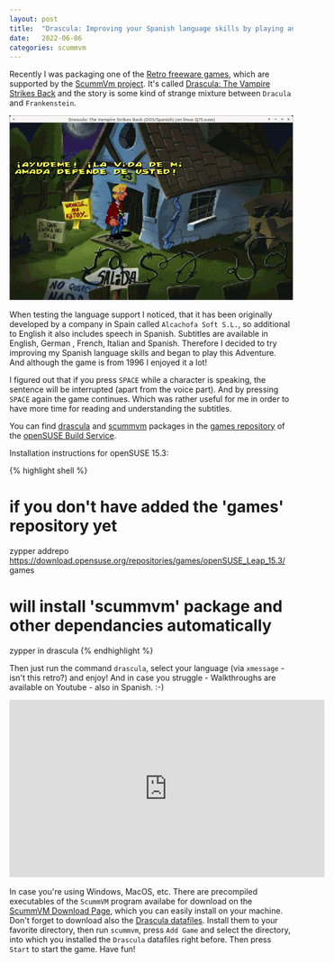 ```yaml
---
layout: post
title:  "Drascula: Improving your Spanish language skills by playing an Adventure Game"
date:   2022-06-06
categories: scummvm
---
```

Recently I was packaging one of the [Retro freeware games][games], which are supported by the [ScummVm project][scummvm]. It's called [Drascula: The Vampire Strikes Back][drascula] and the story is some kind of strange mixture between `Dracula` and `Frankenstein`. 

![Drascula: The Vampire Strikes Back](/assets/2022-06-06-drascula.jpg)

When testing the language support I noticed, that it has been originally developed by a company in Spain called `Alcachofa Soft S.L.`, so additional to English it also includes speech in Spanish. Subtitles are available in English, German , French, Italian and Spanish. Therefore I decided to try improving my Spanish language skills and began to play this Adventure. And although the game is from 1996 I enjoyed it a lot!

I figured out that if you press `SPACE` while a character is speaking, the sentence will be interrupted (apart from the voice part). And by pressing `SPACE` again the game continues. Which was rather useful for me in order to have more time for reading and understanding the subtitles.

You can find [drascula][drascula-pkg] and [scummvm][scummvm-pkg] packages in the [games repository][games-repo] of the [openSUSE Build Service][obs].

Installation instructions for openSUSE 15.3:

{% highlight shell %}
# if you don't have added the 'games' repository yet
zypper addrepo https://download.opensuse.org/repositories/games/openSUSE_Leap_15.3/  games
# will install 'scummvm' package and other dependancies automatically
zypper in drascula
{% endhighlight %}

Then just run the command `drascula`, select your language (via `xmessage` - isn't this retro?) and enjoy! And in case you struggle - Walkthroughs are available on Youtube - also in Spanish. :-) 

<iframe width="560" height="315" src="https://www.youtube.com/embed/YuzG8GA0nNk" title="YouTube video player" frameborder="0" allow="accelerometer; autoplay; clipboard-write; encrypted-media; gyroscope; picture-in-picture" allowfullscreen></iframe>

In case you're using Windows, MacOS, etc. There are precompiled executables of the `ScummVM` program availabe for download on the [ScummVM Download Page][scummvm-downloads], which you can easily install on your machine. Don't forget to download also the [Drascula datafiles][drascula]. Install them to your favorite directory, then run `scummvm`, press `Add Game` and select the directory, into which you installed the `Drascula` datafiles right before. Then press `Start` to start the game. Have fun!

[games]: https://www.scummvm.org/games/
[scummvm]: https://www.scummvm.org
[scummvm-downloads]: https://www.scummvm.org/downloads
[drascula]: https://www.scummvm.org/games/#games-drascula
[drascula-pkg]: https://build.opensuse.org/package/show/games/drascula
[scummvm-pkg]: https://build.opensuse.org/package/show/games/scummvm
[games-repo]: https://build.opensuse.org/project/show/games
[obs]: https://build.opensuse.org
